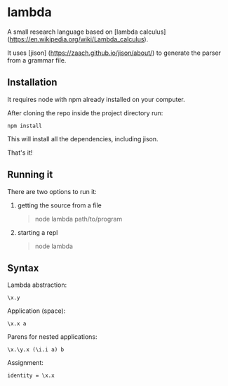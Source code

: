 lambda
======

A small research language based on [lambda calculus] (https://en.wikipedia.org/wiki/Lambda_calculus).

It uses [jison] (https://zaach.github.io/jison/about/) to generate the parser from a grammar file.

Installation
------------

It requires node with npm already installed on your computer.

After cloning the repo inside the project directory run:

	npm install

This will install all the dependencies, including jison.

That's it!

Running it
----------

There are two options to run it:

1. getting the source from a file

	> node lambda path/to/program

2. starting a repl

	> node lambda

Syntax
------

Lambda abstraction:

	\x.y

Application (space):

	\x.x a

Parens for nested applications:

	\x.\y.x (\i.i a) b

Assignment:

	identity = \x.x